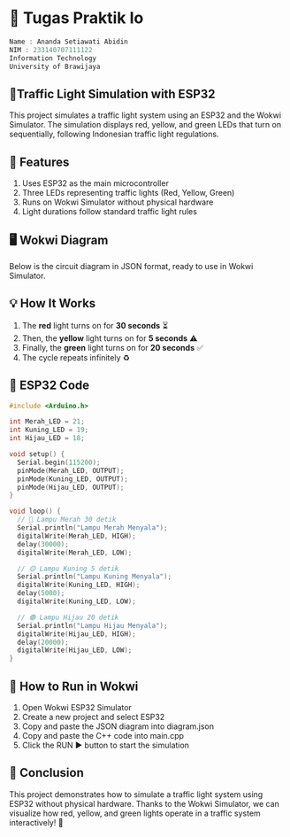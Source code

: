 # 📌 Tugas Praktik Io
```cpp
Name : Ananda Setiawati Abidin
NIM : 233140707111122
Information Technology 
University of Brawijaya 
``` 

## 🚦Traffic Light Simulation with ESP32

This project simulates a traffic light system using an ESP32 and the Wokwi Simulator. 
The simulation displays red, yellow, and green LEDs that turn on sequentially, following Indonesian traffic light regulations.

## 🔧 Features  
1. Uses ESP32 as the main microcontroller 
2. Three LEDs representing traffic lights (Red, Yellow, Green) 
3. Runs on Wokwi Simulator without physical hardware 
4. Light durations follow standard traffic light rules

## 🖥️ Wokwi Diagram
Below is the circuit diagram in JSON format, ready to use in Wokwi Simulator. 

## 💡 How It Works  
1. The **red** light turns on for **30 seconds** ⏳  
2. Then, the **yellow** light turns on for **5 seconds** ⚠️  
3. Finally, the **green** light turns on for **20 seconds** ✅  
4. The cycle repeats infinitely ♻️

## 📜 ESP32 Code 
```cpp
#include <Arduino.h>

int Merah_LED = 21;  
int Kuning_LED = 19;  
int Hijau_LED = 18;  

void setup() {
  Serial.begin(115200);   
  pinMode(Merah_LED, OUTPUT);
  pinMode(Kuning_LED, OUTPUT);
  pinMode(Hijau_LED, OUTPUT);
}

void loop() {
  // 🔴 Lampu Merah 30 detik
  Serial.println("Lampu Merah Menyala");
  digitalWrite(Merah_LED, HIGH);
  delay(30000);
  digitalWrite(Merah_LED, LOW);

  // 🟡 Lampu Kuning 5 detik
  Serial.println("Lampu Kuning Menyala");
  digitalWrite(Kuning_LED, HIGH);
  delay(5000);
  digitalWrite(Kuning_LED, LOW);

  // 🟢 Lampu Hijau 20 detik
  Serial.println("Lampu Hijau Menyala");
  digitalWrite(Hijau_LED, HIGH);
  delay(20000);
  digitalWrite(Hijau_LED, LOW);
}
```

## 🚀 How to Run in Wokwi
1. Open Wokwi ESP32 Simulator
2. Create a new project and select ESP32
3. Copy and paste the JSON diagram into diagram.json
4. Copy and paste the C++ code into main.cpp
5. Click the RUN ▶️ button to start the simulation 


## 📌 Conclusion

This project demonstrates how to simulate a traffic light system using ESP32 without physical hardware.
Thanks to the Wokwi Simulator, we can visualize how red, yellow, and green lights operate in a traffic system interactively! 🚦 
